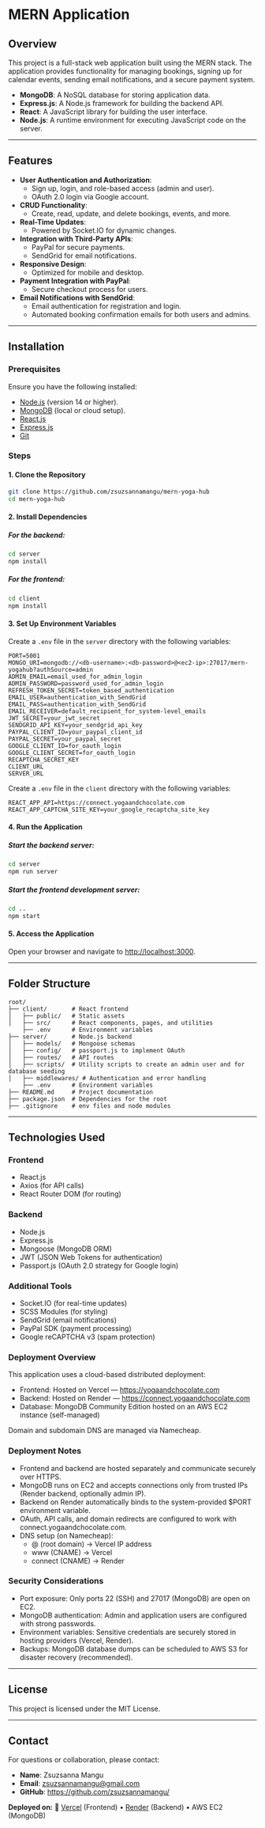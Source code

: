 
# MERN Application

## Overview
This project is a full-stack web application built using the MERN stack. The application provides functionality for managing bookings, signing up for calendar events, sending email notifications, and a secure payment system.

- **MongoDB**: A NoSQL database for storing application data.
- **Express.js**: A Node.js framework for building the backend API.
- **React**: A JavaScript library for building the user interface.
- **Node.js**: A runtime environment for executing JavaScript code on the server.

---

## Features

- **User Authentication and Authorization**:
  - Sign up, login, and role-based access (admin and user).
  - OAuth 2.0 login via Google account.
- **CRUD Functionality**:
  - Create, read, update, and delete bookings, events, and more.
- **Real-Time Updates**:
  - Powered by Socket.IO for dynamic changes.
- **Integration with Third-Party APIs**:
  - PayPal for secure payments.
  - SendGrid for email notifications.
- **Responsive Design**:
  - Optimized for mobile and desktop.
- **Payment Integration with PayPal**:
  - Secure checkout process for users.
- **Email Notifications with SendGrid**:
  - Email authentication for registration and login.
  - Automated booking confirmation emails for both users and admins.

---

## Installation

### Prerequisites

Ensure you have the following installed:

- [Node.js](https://nodejs.org) (version 14 or higher).
- [MongoDB](https://www.mongodb.com) (local or cloud setup).
- [React.js](https://react.dev/) 
- [Express.js](https://expressjs.com/)
- [Git](https://git-scm.com)

### Steps

#### 1. Clone the Repository
```bash
git clone https://github.com/zsuzsannamangu/mern-yoga-hub
cd mern-yoga-hub
```

#### 2. Install Dependencies

##### For the backend:
```bash
cd server
npm install
```

##### For the frontend:
```bash
cd client
npm install
```

#### 3. Set Up Environment Variables
Create a `.env` file in the `server` directory with the following variables:
```plaintext
PORT=5001
MONGO_URI=mongodb://<db-username>:<db-password>@<ec2-ip>:27017/mern-yogahub?authSource=admin
ADMIN_EMAIL=email_used_for_admin_login
ADMIN_PASSWORD=password_used_for_admin_login
REFRESH_TOKEN_SECRET=token_based_authentication
EMAIL_USER=authentication_with_SendGrid
EMAIL_PASS=authentication_with_SendGrid
EMAIL_RECEIVER=default_recipient_for_system-level_emails
JWT_SECRET=your_jwt_secret
SENDGRID_API_KEY=your_sendgrid_api_key
PAYPAL_CLIENT_ID=your_paypal_client_id
PAYPAL_SECRET=your_paypal_secret
GOOGLE_CLIENT_ID=for_oauth_login
GOOGLE_CLIENT_SECRET=for_oauth_login
RECAPTCHA_SECRET_KEY
CLIENT_URL
SERVER_URL
```
Create a `.env` file in the `client` directory with the following variables:
```plaintext
REACT_APP_API=https://connect.yogaandchocolate.com
REACT_APP_CAPTCHA_SITE_KEY=your_google_recaptcha_site_key
```

#### 4. Run the Application

##### Start the backend server:
```bash
cd server
npm run server
```

##### Start the frontend development server:
```bash
cd ..
npm start
```

#### 5. Access the Application
Open your browser and navigate to [http://localhost:3000](http://localhost:3000).

---

## Folder Structure

```
root/
├── client/       # React frontend
│   ├── public/   # Static assets
│   ├── src/      # React components, pages, and utilities
    ├── .env      # Environment variables
├── server/       # Node.js backend
│   ├── models/   # Mongoose schemas
│   ├── config/   # passport.js to implement OAuth
│   ├── routes/   # API routes
│   ├── scripts/  # Utility scripts to create an admin user and for database seeding
│   ├── middlewares/ # Authentication and error handling
    ├── .env      # Environment variables
├── README.md     # Project documentation
├── package.json  # Dependencies for the root
├── .gitignore    # env files and node modules
```

---

## Technologies Used

### Frontend
- React.js
- Axios (for API calls)
- React Router DOM (for routing)

### Backend
- Node.js
- Express.js
- Mongoose (MongoDB ORM)
- JWT (JSON Web Tokens for authentication)
- Passport.js (OAuth 2.0 strategy for Google login)

### Additional Tools
- Socket.IO (for real-time updates)
- SCSS Modules (for styling)
- SendGrid (email notifications)
- PayPal SDK (payment processing)
- Google reCAPTCHA v3 (spam protection)

### Deployment Overview

This application uses a cloud-based distributed deployment:
- Frontend: Hosted on Vercel — https://yogaandchocolate.com
- Backend: Hosted on Render — https://connect.yogaandchocolate.com
- Database: MongoDB Community Edition hosted on an AWS EC2 instance (self-managed)

Domain and subdomain DNS are managed via Namecheap.

### Deployment Notes
- Frontend and backend are hosted separately and communicate securely over HTTPS.
- MongoDB runs on EC2 and accepts connections only from trusted IPs (Render backend, optionally admin IP).
- Backend on Render automatically binds to the system-provided $PORT environment variable.
- OAuth, API calls, and domain redirects are configured to work with connect.yogaandchocolate.com.
- DNS setup (on Namecheap):
  - @ (root domain) → Vercel IP address
  - www (CNAME) → Vercel
  - connect (CNAME) → Render

### Security Considerations
- Port exposure: Only ports 22 (SSH) and 27017 (MongoDB) are open on EC2.
- MongoDB authentication: Admin and application users are configured with strong passwords.
- Environment variables: Sensitive credentials are securely stored in hosting providers (Vercel, Render).
- Backups: MongoDB database dumps can be scheduled to AWS S3 for disaster recovery (recommended).

---

## License

This project is licensed under the MIT License.

---

## Contact

For questions or collaboration, please contact:

- **Name**: Zsuzsanna Mangu
- **Email**: zsuzsannamangu@gmail.com
- **GitHub**: https://github.com/zsuzsannamangu/

**Deployed on:** 🚀 [Vercel](https://vercel.com/) (Frontend) • [Render](https://render.com/) (Backend) • AWS EC2 (MongoDB)


